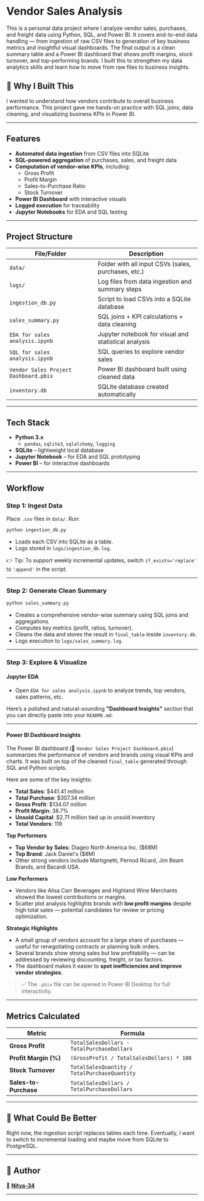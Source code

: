 
#  Vendor Sales Analysis

This is a personal data project where I analyze vendor sales, purchases, and freight data using Python, SQL, and Power BI.  It covers end-to-end data handling — from ingestion of raw CSV files to generation of key business metrics and insightful visual dashboards.
The final output is a clean summary table and a Power BI dashboard that shows profit margins, stock turnover, and top-performing brands.
I built this to strengthen my data analytics skills and learn how to move from raw files to business insights.

## 🧠 Why I Built This
I wanted to understand how vendors contribute to overall business performance. This project gave me hands-on practice with SQL joins, data cleaning, and visualizing business KPIs in Power BI.

---

##  Features

- **Automated data ingestion** from CSV files into SQLite
- **SQL-powered aggregation** of purchases, sales, and freight data
- **Computation of vendor-wise KPIs**, including:
  - Gross Profit
  - Profit Margin
  - Sales-to-Purchase Ratio
  - Stock Turnover
- **Power BI Dashboard** with interactive visuals
- **Logged execution** for traceability
- **Jupyter Notebooks** for EDA and SQL testing

---

## Project Structure

| File/Folder                         | Description                                                |
|------------------------------------|------------------------------------------------------------|
| `data/`                             | Folder with all input CSVs (sales, purchases, etc.)        |
| `logs/`                             | Log files from data ingestion and summary steps            |
| `ingestion_db.py`                   | Script to load CSVs into a SQLite database                 |
| `sales_summary.py`                  | SQL joins + KPI calculations + data cleaning               |
| `EDA for sales analysis.ipynb`      | Jupyter notebook for visual and statistical analysis       |
| `SQL for sales analysis.ipynb`      | SQL queries to explore vendor sales                        |
| `Vendor Sales Project Dashboard.pbix` | Power BI dashboard built using cleaned data              |
| `inventory.db`                      | SQLite database created automatically                      |


---

## Tech Stack

- **Python 3.x**
  - `pandas`, `sqlite3`, `sqlalchemy`, `logging`
- **SQLite** – lightweight local database
- **Jupyter Notebook** – for EDA and SQL prototyping
- **Power BI** – for interactive dashboards

---

##  Workflow

### Step 1: Ingest Data

Place `.csv` files in `data/`. Run:

```bash
python ingestion_db.py
````

* Loads each CSV into SQLite as a table.
* Logs stored in `logs/ingestion_db.log`.

👉 Tip: To support weekly incremental updates, switch `if_exists='replace'` to `'append'` in the script.

---

### Step 2: Generate Clean Summary

```bash
python sales_summary.py
```

* Creates a comprehensive vendor-wise summary using SQL joins and aggregations.
* Computes key metrics (profit, ratios, turnover).
* Cleans the data and stores the result in `final_table` inside `inventory.db`.
* Logs execution to `logs/sales_summary.log`.

---

### Step 3: Explore & Visualize

####  Jupyter EDA

* Open `EDA for sales analysis.ipynb` to analyze trends, top vendors, sales patterns, etc.

Here’s a polished and natural-sounding **"Dashboard Insights"** section that you can directly paste into your `README.md`:

---

#### Power BI Dashboard Insights

The Power BI dashboard (📁 `Vendor Sales Project Dashboard.pbix`) summarizes the performance of vendors and brands using visual KPIs and charts. It was built on top of the cleaned `final_table` generated through SQL and Python scripts.

Here are some of the key insights:

*  **Total Sales**: \$441.41 million
*  **Total Purchase**: \$307.34 million
*  **Gross Profit**: \$134.07 million
*  **Profit Margin**: 38.7%
*  **Unsold Capital**: \$2.71 million tied up in unsold inventory
*  **Total Vendors**: 119


 **Top Performers**

* **Top Vendor by Sales**: Diageo North America Inc. (\$68M)
* **Top Brand**: Jack Daniel's (\$8M)
* Other strong vendors include Martignetti, Pernod Ricard, Jim Beam Brands, and Bacardi USA.

 **Low Performers**

* Vendors like Alisa Carr Beverages and Highland Wine Merchants showed the lowest contributions or margins.
* Scatter plot analysis highlights brands with **low profit margins** despite high total sales — potential candidates for review or pricing optimization.

**Strategic Highlights**

* A small group of vendors account for a large share of purchases — useful for renegotiating contracts or planning bulk orders.
* Several brands show strong sales but low profitability — can be addressed by reviewing discounting, freight, or tax factors.
* The dashboard makes it easier to **spot inefficiencies and improve vendor strategies**.

> ✅ The `.pbix` file can be opened in Power BI Desktop for full interactivity.

---

##  Metrics Calculated

| Metric                | Formula                                      |
| --------------------- | -------------------------------------------- |
| **Gross Profit**      | `TotalSalesDollars - TotalPurchaseDollars`   |
| **Profit Margin (%)** | `(GrossProfit / TotalSalesDollars) * 100`    |
| **Stock Turnover**    | `TotalSalesQuantity / TotalPurchaseQuantity` |
| **Sales-to-Purchase** | `TotalSalesDollars / TotalPurchaseDollars`   |

---

## 🔄 What Could Be Better
Right now, the ingestion script replaces tables each time. Eventually, I want to switch to incremental loading and maybe move from SQLite to PostgreSQL.

---

## 📌 Author

👤 **[Nitya-34](https://github.com/Nitya-34)**

---



